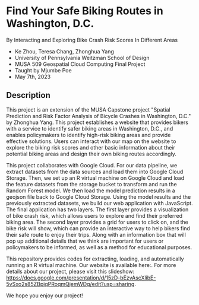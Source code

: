 # Find Your Safe Biking Routes in Washington, D.C.
By Interacting and Exploring Bike Crash Risk Scores In Different Areas

- Ke Zhou, Teresa Chang, Zhonghua Yang
- University of Pennsylvania Weitzman School of Design
- MUSA 509 Geospatial Cloud Computing Final Project
- Taught by Mjumbe Poe
- May 7th, 2023

## Description

This project is an extension of the MUSA Capstone project "Spatial Prediction and Risk Factor Analysis of Bicycle Crashes in Washington, D.C." by Zhonghua Yang. This project establishes a website that provides bikers with a service to identify safer biking areas in Washington, D.C., and enables policymakers to identify high-risk biking areas and provide effective solutions. Users can interact with our map on the website to explore the biking risk scores and other basic information about their potential biking areas and design their own biking routes accordingly.

This project collaborates with Google Cloud. For our data pipeline, we extract datasets from the data sources and load them into Google Cloud Storage. Then, we set up an R virtual machine on Google Cloud and load the feature datasets from the storage bucket to transform and run the Random Forest model. We then load the model prediction results in a geojson file back to Google Cloud Storage. Using the model results and the previously extracted datasets, we build our web application with JavaScript. The final application has two layers. The first layer provides a visualization of bike crash risk, which allows users to explore and find their preferred biking area. The second layer provides a grid for users to click on, and the bike risk will show, which can provide an interactive way to help bikers find their safe route to enjoy their trips. Along with an information box that will pop up additional details that we think are important for users or policymakers to be informed, as well as a method for educational purposes.

This repository provides codes for extracting, loading, and automatically running an R virtual machine. Our website is available here:. For more details about our project, please visit this slideshow: https://docs.google.com/presentation/d/15zD-bEzvAscXlibE-5vSxo2s85ZBpjqPRoqmQjemWDg/edit?usp=sharing.

We hope you enjoy our project!



